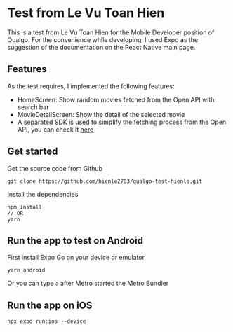 # Test from Le Vu Toan Hien

This is a test from Le Vu Toan Hien for the Mobile Developer position of Qualgo.
For the convenience while developing, I used Expo as the suggestion of the documentation on the React Native main page.

## Features
As the test requires, I implemented the following features:
- HomeScreen: Show random movies fetched from the Open API with search bar
- MovieDetailScreen: Show the detail of the selected movie
- A separated SDK is used to simplify the fetching process from the Open API, you can check it [here](https://www.npmjs.com/package/qualgo-network-sdk?activeTab=readme)

## Get started

Get the source code from Github

```
git clone https://github.com/hienle2703/qualgo-test-hienle.git
```

Install the dependencies

```
npm install
// OR
yarn
```

## Run the app to test on Android

First install Expo Go on your device or emulator

```
yarn android
```

Or you can type `a` after Metro started the Metro Bundler

## Run the app on iOS

```
npx expo run:ios --device
```
